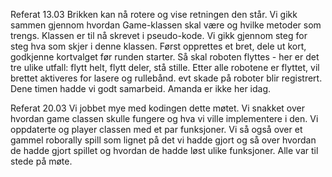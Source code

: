 Referat 13.03
Brikken kan nå rotere og vise retningen den står. 
Vi gikk sammen gjennom hvordan Game-klassen skal være og hvilke metoder som trengs. Klassen er til nå skrevet i pseudo-kode.
Vi gikk gjennom steg for steg hva som skjer i denne klassen. Først opprettes et bret, dele ut kort, godkjenne kortvalget før runden starter.
Så skal roboten flyttes - her er det tre ulike utfall: flytt helt, flytt deler, stå stille. 
Etter alle robotene er flyttet, vil brettet aktiveres for lasere og rullebånd. evt skade på roboter blir registrert.
Dene timen hadde vi godt samarbeid. 
Amanda er ikke her idag. 

Referat 20.03  Vi jobbet mye med kodingen dette møtet. Vi snakket over hvordan game classen skulle fungere og hva vi ville implementere i den. Vi oppdaterte og player classen med et par funksjoner. Vi så også over et gammel roborally spill som lignet på det vi hadde gjort og så over hvordan de hadde gjort spillet og hvordan de hadde løst ulike funksjoner. Alle var til stede på møte. 
